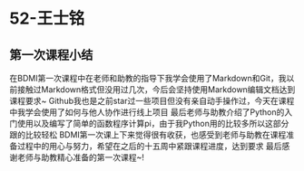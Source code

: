# 52-王士铭

## 第一次课程小结

在BDMI第一次课程中在老师和助教的指导下我学会使用了Markdown和Git，我以前接触过Markdown格式但没用过几次，今后会坚持使用Markdown编辑文档达到课程要求~
Github我也是之前star过一些项目但没有亲自动手操作过，今天在课程中我学会使用了如何与他人协作进行线上项目
最后老师与助教介绍了Python的入门使用以及编写了简单的函数程序计算pi，由于我Python用的比较多所以这部分跟的比较轻松
BDMI第一次课上下来觉得很有收获，也感受到老师与助教在课程准备过程中的用心与努力，希望在之后的十五周中紧跟课程进度，达到要求
最后感谢老师与助教精心准备的第一次课程~!
